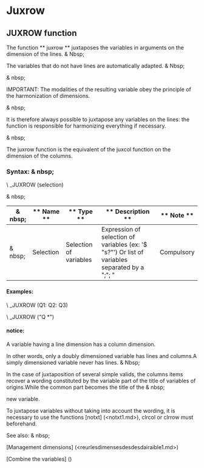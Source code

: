 # Juxrow

## JUXROW function

The function ** juxrow ** juxtaposes the variables in arguments on the dimension of the lines. & Nbsp;

The variables that do not have lines are automatically adapted. & Nbsp;

& nbsp;

IMPORTANT: The modalities of the resulting variable obey the principle of the harmonization of dimensions.

& nbsp;

It is therefore always possible to juxtapose any variables on the lines: the function is responsible for harmonizing everything if necessary.

& nbsp;

The juxrow function is the equivalent of the juxcol function on the dimension of the columns.

### Syntax: & nbsp;

\ _JUXROW (selection)

& nbsp;

|& nbsp;|** Name ** |** Type ** |** Description ** |** Note ** |
|--- |--- |--- |--- |--- |
|& nbsp;|Selection |Selection of variables |Expression of selection of variables (ex: '$ "s?"') Or list of variables separated by a ";"; "|Compulsory |


#### Examples:

\ _JUXROW (Q1: Q2: Q3)

\ _JUXROW ("Q \*")

#### notice:

A variable having a line dimension has a column dimension.

In other words, only a doubly dimensioned variable has lines and columns.A simply dimensioned variable never has lines. & Nbsp;

In the case of juxtaposition of several simple valids, the columns items recover a wording constituted by the variable part of the title of variables of origins.While the common part becomes the title of the & nbsp;

new variable.

To juxtapose variables without taking into account the wording, it is necessary to use the functions [notxt] (<notxt1.md>), clrcol or clrrow must beforehand.

See also: & nbsp;

[Management dimensions] (<reurlesdimensesdesdesdairaible1.md>)

[Combine the variables] (<combine thevariables1.md>)